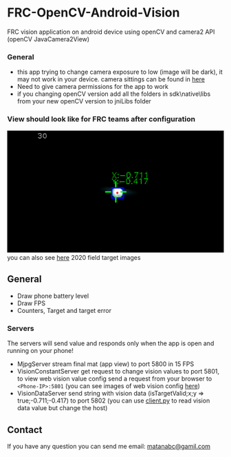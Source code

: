 # FRC-OpenCV-Android-Vision
FRC vision application on android device using openCV and camera2 API (openCV JavaCamera2View)

### General
 * this app trying to change camera exposure to low (image will be dark), it may not work in your device. camera sittings can be found in [here](openCVLibrary349/src/main/java/org/opencv/android/JavaCamera2View.java#L209)
 * Need to give camera permissions for the app to work
 * if you changing openCV version add all the folders in sdk\native\libs from your new openCV version to jniLibs folder

### View should look like for FRC teams after configuration
![App view](/images/vision_test_screen_shoot.png)
you can also see [here](images/frc_2020_filed_home) 2020 field target images
## General
 * Draw phone battery level
 * Draw FPS
 * Counters, Target and target error 

### Servers
The servers will send value and responds only when the app is open and running on your phone! 
 * MjpgServer stream final mat (app view) to port 5800 in 15 FPS
 * VisionConstantServer get request to change vision values to port 5801, to view web vision value config send a request from your browser to `<Phone-IP>:5801` (you can see images of web vision config [here](images/vision_config_pages))
 * VisionDataServer send string with vision data (isTargetValid;x;y => true;-0.711;-0.417) to port 5802 (you can use [client.py](client/client.py) to read vision data value but change the host)

## Contact
If you have any question you can send me email: matanabc@gamil.com